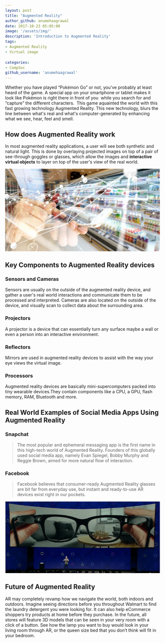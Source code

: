 ```yaml
---
layout: post
title: "Augmented Reality"
author_github: anumehaagrawal
date: 2017-10-23 05:05:00
image: '/assets/img/'
description: 'Introduction to Augmented Reality'
tags:
- Augmented Reality
- Virtual image

categories:
- CompSoc
github_username: 'anumehaagrawal'
---
```


Whether you have played “Pokémon Go” or not, you’ve probably at least heard of the game. A special app on your smartphone or tablet makes it look like Pokémon is right there in front of you  while you search for and “capture” the different characters.  This game aquainted the world with this fast growing technology Augmented Reality. This new technology, blurs the line between what's real and what's computer-generated by enhancing what we see, hear, feel and smell.

## How does Augmented Reality work

In most augmented reality applications, a user will see both synthetic and natural light. This is done by overlaying projected images on top of a pair of see-through goggles or glasses, which allow the images and **interactive virtual objects** to layer on top of the user's view of the real world.

![Augmented1](/blog/assets/img/augmented-reality/Augmented1.jpg)

## Key Components to Augmented Reality devices

### Sensors and Cameras
Sensors are usually on the outside of the augmented reality device, and gather a user's real world interactions and communicate them to be processed and interpreted. Cameras are also located on the outside of the device, and visually scan to collect data about the surrounding area.

### Projectors
A projector is a device that can essentially turn any surface maybe a wall or even a person into an interactive environment.

### Reflectors
Mirrors are used in augmented reality devices to assist with the way your eye views the virtual image.

### Processors
Augmented reality devices are basically mini-supercomputers packed into tiny wearable devices.They contain  components like a CPU, a GPU, flash memory, RAM, Bluetooth and more.

## Real World Examples of Social Media Apps Using Augmented Reality

### Snapchat

> The most popular and ephemeral messaging app is the first name in this high-tech world of Augmented Reality. Founders of this globally used social media app, namely Evan Spiegel, Bobby Murphy and Reggie Brown, aimed for more natural flow of interaction.

### Facebook

>Facebook believes that consumer-ready Augmented Reality glasses are bit far from everyday use, but instant and ready-to-use AR devices exist right in our pockets.

![Facebook](/blog/assets/img/augmented-reality/Facebook.jpg)

## Future of Augmented Reality

AR may completely revamp how we navigate the world, both indoors and outdoors. Imagine seeing directions before you throughout Walmart to find the laundry detergent you were looking for. It can also help eCommerce shoppers try products at home before they purchase. 
In the future, all stores will feature 3D models that can be seen in your very room with a click of a button. See how the lamp you want to buy would look in your living room through AR, or the queen size bed that you don’t think will fit in your bedroom.